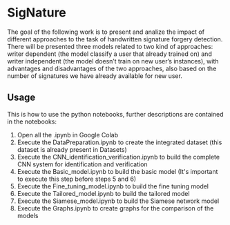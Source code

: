 # SigNature
The goal of the following work is to present and analize the impact of different approaches to the task of handwritten signature forgery detection. There will be presented three models related to two kind of approaches: writer dependent (the model classify a user that already trained on) and writer independent (the model doesn’t train on new user’s instances), with advantages and disadvantages of the two approaches, also based on the number of signatures we have already available for new user.

## Usage
This is how to use the python notebooks, further descriptions are contained in the notebooks:
  1) Open all the .ipynb in Google Colab
  2) Execute the DataPreparation.ipynb to create the integrated dataset (this dataset is already present in Datasets)
  3) Execute the CNN_identification_verification.ipynb to build the complete CNN system for identification and verification
  4) Execute the Basic_model.ipynb to build the basic model (It's important to execute this step before steps 5 and 6)
  5) Execute the Fine_tuning_model.ipynb to build the fine tuning model
  6) Execute the Tailored_model.ipynb to build the tailored model
  7) Execute the Siamese_model.ipynb to build the Siamese network model
  8) Execute the Graphs.ipynb to create graphs for the comparison of the models
